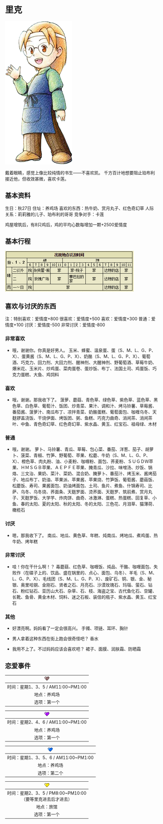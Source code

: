 # 里克

![里克.png](里克.png)

戴着眼睛，感觉上像比较纯情的书生——不喜欢凯。
千方百计地想要阻止珀布利接近他，但收效甚微，喜欢卡莲。

## 基本资料

生日：秋27日
住址：养鸡场
喜欢的东西：热牛奶、赏月丸子、红色奇幻草
人际关系：莉莉雅的儿子、珀布利的哥哥
竞争对手：卡莲

鸡屋增筑后，有8只鸡后，鸡的平均心数每增加一颗+2500爱情度

## 基本行程

![里克行程](里克行程.png)

## 喜欢与讨厌的东西

注：特别喜欢：爱情度+800 很喜欢：爱情度+500 喜欢：爱情度+300 普通：爱情度+100 讨厌：爱情度-500 非常讨厌：爱情度-800

### 非常喜欢

- 哦，谢谢你。你真是好男人。
玉米、蜂蜜、温泉蛋、蛋（S、M、L、G、P、X）、蛋黄酱（S、M、L、G、P、X）、奶酪（S、M、L、G、P、X）、葡萄酒、巧克力、回力剂、大回力剂、醒神剂、大醒神剂、野葡萄酒、草莓牛奶、爆米花、玉米片、炒鸡蛋、菜肉蛋卷、蛋炒饭、布丁、法国土司、鸡蛋饭、巧克力蛋糕、大鱼、鸡饲料

### 喜欢

- 哦，谢谢。那我收下了。
菠萝、蘑菇、青色草、绿色草、紫色草、蓝色草、黑色草、白色草、葡萄汁、饭团、炒青菜、果汁、调和汁、烤马铃薯、草莓酱、番茄酱、菠萝汁、南瓜布丁、凉拌青菜、奶酪蛋糕、葡萄面包、咖喱乌冬、天麸锣盖浇饭、干烧伊面、烤饭团、粥、鱼糕、巧克力曲奇、消闲茶、消闲茶叶、中鱼、青色奇幻草、红色奇幻草、紫水晶、黄玉、红宝石、祖母绿、木材

### 普通

- 哦，谢谢。
萝卜、马铃薯、青瓜、草莓、包心菜、番茄、洋葱、茄子、胡萝卜、菠菜、青椒、竹笋、野葡萄、苹果、松蘑、牛奶（S、M、L、G、P、X）、橙色草、肉丸粉、油、小麦粉、咖喱粉、面包、荞麦粉、ＳＵＧＤＷ苹果、ＨＭＳＧＢ苹果、ＡＥＰＦＥ苹果、腌青瓜、沙拉、味噌汤、炒饭、锅烙、三文治、果奶、菜汁、菜奶、混合奶、腌萝卜、番茄汁、烤玉米、酱烤茄子、地瓜布丁、奶油、苹果派、苹果酱、苹果烧、竹笋饭、葡萄酱、蘑菇饭、松蘑饭、寿司、果酱面包、奶油烤面包、土司、鱼片、煮鱼、什锦寿司、比萨、乌冬、乌冬烧、荞面条、天麸罗面、烫荞面、天麸罗、筑前煮、赏月丸子、天麸罗饭、大学芋、炸肉饼、曲奇、冰激淋、蛋糕、热蛋糕、回复草、小鱼、春的太阳、夏的太阳、秋的太阳、冬的太阳、三色花、月泪草、猫薄荷、橄榄石

### 讨厌

- 嗯，那我收下了。
南瓜、地瓜、黄色草、年糕、炖南瓜、烤地瓜、煮鸡蛋、热牛奶、烤年糕

### 非常讨厌

- 哇！你在干什么啊！？
毒蘑菇、红色草、咖喱饭、炖品、干酪、咖喱面包、失败作（在碟子上的、饮品、盛在锅里的、点心、面包、乌冬）、羊毛（S、M、L、G、P、X）、毛线团（S、M、L、G、P、X）、废矿石、铜、银、金、秘银、奥里哈钢、金刚石、贤者之石、月亮石、沙漠玫瑰石、玛瑙、萤石、钻石、粉红钻石、亚历山大石、杂草、石、枝、海盗之宝、古代鱼化石、空罐、长靴、鱼骨、黄金木材、饲料、迷之石板、装信的瓶子、紫水晶、黄玉、红宝石

### 其他

- 好漂亮啊。妈妈看了一定会很高兴。
手镯、项链、耳环、胸针

- 男人拿着这种东西在街上跑会很奇怪吧？
香水

- 我用不上了。不过妈妈应该会喜欢吧？
裙子、面膜、润肤霜、防晒霜

## 恋爱事件

|![黑心.png](黑心.png)
|:-:
|时间：星期1、3、5 / AM11:00~PM1:00
|地点：养鸡场
|选项：第一个

|![紫心.png](紫心.png)
|:-:
|时间：星期2、4、6 / AM11:00~PM1:00
|地点：养鸡场
|选项：第一个

|![蓝心.png](蓝心.png)
|:-:
|时间：星期1、3、5、6 / AM11:00~PM1:00
|地点：养鸡场
|选项：第二个

|![黄心.png](黄心.png)
|:-:
|时间：星期2、3、5 / PM8:00~PM10:00<br>（要等里克进去后才进去）
|地点：旅馆
|选项：第一个
